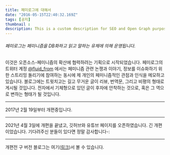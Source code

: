```yaml
---
title: 페미로그에 대해서
date: "2016-05-15T22:40:32.169Z"
tags: [공지]
thumbnail :
description: This is a custom description for SEO and Open Graph purposes, rather than the default generated excerpt. Simply add a description field to the frontmatter.
---
```


###### 페미로그는 페미니즘을 DB화하고 읽고 말하는 유체에 의해 운영됩니다.

이것은 오픈소스-페미니즘의 확산에 협력하려는 기획으로 시작되었습니다. 페미로그의 트위터 계정 <a href="https://twitter.com/fluid_from" target="blank">@fluid_from</a> 에서는 페미니즘 관련 논쟁과 이야기, 정보를 이슈화하기 위한 스트리밍 돌리기에 참여하는 동시에 제 개인의 페미니즘적인 관점과 인식을 메모하고 있습니다. 블로그에는 트윗치고는 길고 무거운 글이 리뷰, 번역문, 그리고 비평의 형태로 게시될 것입니다. 전자에서 기체형으로 있던 글이 후자에 안착하는 것으로, 혹은 그 역으로 변하는 형태가 될 것입니다.

---

2017년 2월 19일부터 개편중입니다.

---

2021년 4월 3일에 개편을 끝냈고, 깃허브와 유튜브 페이지를 오픈하였습니다. 긴 개편이었습니다. 기다려주신 분들이 있다면 정말 감사합니다-: 

---

개편전 구 버전 블로그는 여기(<a href="http://femilog.dothome.co.kr/" target="blank">링크</a>)서 볼 수 있습니다. 
